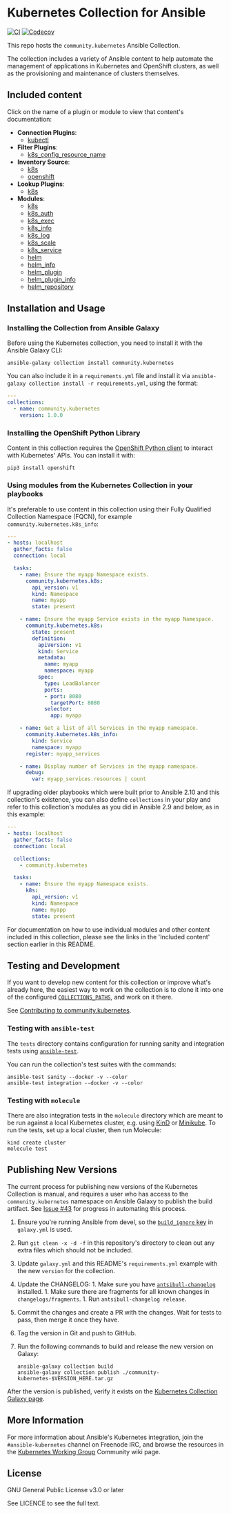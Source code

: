 # Kubernetes Collection for Ansible

[![CI](https://github.com/ansible-collections/community.kubernetes/workflows/CI/badge.svg?event=push)](https://github.com/ansible-collections/community.kubernetes/actions) [![Codecov](https://img.shields.io/codecov/c/github/ansible-collections/community.kubernetes)](https://codecov.io/gh/ansible-collections/community.kubernetes)

This repo hosts the `community.kubernetes` Ansible Collection.

The collection includes a variety of Ansible content to help automate the management of applications in Kubernetes and OpenShift clusters, as well as the provisioning and maintenance of clusters themselves.

## Included content

Click on the name of a plugin or module to view that content's documentation:

  - **Connection Plugins**:
    - [kubectl](https://docs.ansible.com/ansible/2.10/collections/community/kubernetes/kubectl_connection.html)
  - **Filter Plugins**:
    - [k8s_config_resource_name](https://docs.ansible.com/ansible/latest/user_guide/playbooks_filters.html#kubernetes-filters)
  - **Inventory Source**:
    - [k8s](https://docs.ansible.com/ansible/2.10/collections/community/kubernetes/k8s_inventory.html)
    - [openshift](https://docs.ansible.com/ansible/2.10/collections/community/kubernetes/openshift_inventory.html)
  - **Lookup Plugins**:
    - [k8s](https://docs.ansible.com/ansible/2.10/collections/community/kubernetes/k8s_lookup.html)
  - **Modules**:
    - [k8s](https://docs.ansible.com/ansible/2.10/collections/community/kubernetes/k8s_module.html)
    - [k8s_auth](https://docs.ansible.com/ansible/2.10/collections/community/kubernetes/k8s_auth_module.html)
    - [k8s_exec](https://docs.ansible.com/ansible/2.10/collections/community/kubernetes/k8s_exec_module.html)
    - [k8s_info](https://docs.ansible.com/ansible/2.10/collections/community/kubernetes/k8s_info_module.html)
    - [k8s_log](https://docs.ansible.com/ansible/2.10/collections/community/kubernetes/k8s_log_module.html)
    - [k8s_scale](https://docs.ansible.com/ansible/2.10/collections/community/kubernetes/k8s_scale_module.html)
    - [k8s_service](https://docs.ansible.com/ansible/2.10/collections/community/kubernetes/k8s_service_module.html)
    - [helm](https://docs.ansible.com/ansible/2.10/collections/community/kubernetes/helm_module.html)
    - [helm_info](https://docs.ansible.com/ansible/2.10/collections/community/kubernetes/helm_info_module.html)
    - [helm_plugin](https://github.com/ansible-collections/community.kubernetes/blob/main/plugins/modules/helm_plugin.py)
    - [helm_plugin_info](https://github.com/ansible-collections/community.kubernetes/blob/main/plugins/modules/helm_plugin_info.py)
    - [helm_repository](https://docs.ansible.com/ansible/2.10/collections/community/kubernetes/helm_repository_module.html)

## Installation and Usage

### Installing the Collection from Ansible Galaxy

Before using the Kubernetes collection, you need to install it with the Ansible Galaxy CLI:

    ansible-galaxy collection install community.kubernetes

You can also include it in a `requirements.yml` file and install it via `ansible-galaxy collection install -r requirements.yml`, using the format:

```yaml
---
collections:
  - name: community.kubernetes
    version: 1.0.0
```

### Installing the OpenShift Python Library

Content in this collection requires the [OpenShift Python client](https://pypi.org/project/openshift/) to interact with Kubernetes' APIs. You can install it with:

    pip3 install openshift

### Using modules from the Kubernetes Collection in your playbooks

It's preferable to use content in this collection using their Fully Qualified Collection Namespace (FQCN), for example `community.kubernetes.k8s_info`:

```yaml
---
- hosts: localhost
  gather_facts: false
  connection: local

  tasks:
    - name: Ensure the myapp Namespace exists.
      community.kubernetes.k8s:
        api_version: v1
        kind: Namespace
        name: myapp
        state: present

    - name: Ensure the myapp Service exists in the myapp Namespace.
      community.kubernetes.k8s:
        state: present
        definition:
          apiVersion: v1
          kind: Service
          metadata:
            name: myapp
            namespace: myapp
          spec:
            type: LoadBalancer
            ports:
            - port: 8080
              targetPort: 8080
            selector:
              app: myapp

    - name: Get a list of all Services in the myapp namespace.
      community.kubernetes.k8s_info:
        kind: Service
        namespace: myapp
      register: myapp_services

    - name: Display number of Services in the myapp namespace.
      debug:
        var: myapp_services.resources | count
```

If upgrading older playbooks which were built prior to Ansible 2.10 and this collection's existence, you can also define `collections` in your play and refer to this collection's modules as you did in Ansible 2.9 and below, as in this example:

```yaml
---
- hosts: localhost
  gather_facts: false
  connection: local

  collections:
    - community.kubernetes

  tasks:
    - name: Ensure the myapp Namespace exists.
      k8s:
        api_version: v1
        kind: Namespace
        name: myapp
        state: present
```

For documentation on how to use individual modules and other content included in this collection, please see the links in the 'Included content' section earlier in this README.

## Testing and Development

If you want to develop new content for this collection or improve what's already here, the easiest way to work on the collection is to clone it into one of the configured [`COLLECTIONS_PATHS`](https://docs.ansible.com/ansible/latest/reference_appendices/config.html#collections-paths), and work on it there.

See [Contributing to community.kubernetes](CONTRIBUTING.md).

### Testing with `ansible-test`

The `tests` directory contains configuration for running sanity and integration tests using [`ansible-test`](https://docs.ansible.com/ansible/latest/dev_guide/testing_integration.html).

You can run the collection's test suites with the commands:

    ansible-test sanity --docker -v --color
    ansible-test integration --docker -v --color

### Testing with `molecule`

There are also integration tests in the `molecule` directory which are meant to be run against a local Kubernetes cluster, e.g. using [KinD](https://kind.sigs.k8s.io) or [Minikube](https://minikube.sigs.k8s.io). To run the tests, set up a local cluster, then run Molecule:

    kind create cluster
    molecule test

## Publishing New Versions

The current process for publishing new versions of the Kubernetes Collection is manual, and requires a user who has access to the `community.kubernetes` namespace on Ansible Galaxy to publish the build artifact. See [Issue #43](https://github.com/ansible-collections/community.kubernetes/issues/43) for progress in automating this process.

  1. Ensure you're running Ansible from devel, so the [`build_ignore` key](https://github.com/ansible/ansible/issues/67130) in `galaxy.yml` is used.
  1. Run `git clean -x -d -f` in this repository's directory to clean out any extra files which should not be included.
  1. Update `galaxy.yml` and this README's `requirements.yml` example with the new `version` for the collection.
  1. Update the CHANGELOG:
    1. Make sure you have [`antsibull-changelog`](https://pypi.org/project/antsibull-changelog/) installed.
    1. Make sure there are fragments for all known changes in `changelogs/fragments`.
    1. Run `antsibull-changelog release`.
  1. Commit the changes and create a PR with the changes. Wait for tests to pass, then merge it once they have.
  1. Tag the version in Git and push to GitHub.
  1. Run the following commands to build and release the new version on Galaxy:

     ```
     ansible-galaxy collection build
     ansible-galaxy collection publish ./community-kubernetes-$VERSION_HERE.tar.gz
     ```

After the version is published, verify it exists on the [Kubernetes Collection Galaxy page](https://galaxy.ansible.com/community/kubernetes).

## More Information

For more information about Ansible's Kubernetes integration, join the `#ansible-kubernetes` channel on Freenode IRC, and browse the resources in the [Kubernetes Working Group](https://github.com/ansible/community/wiki/Kubernetes) Community wiki page.

## License

GNU General Public License v3.0 or later

See LICENCE to see the full text.
